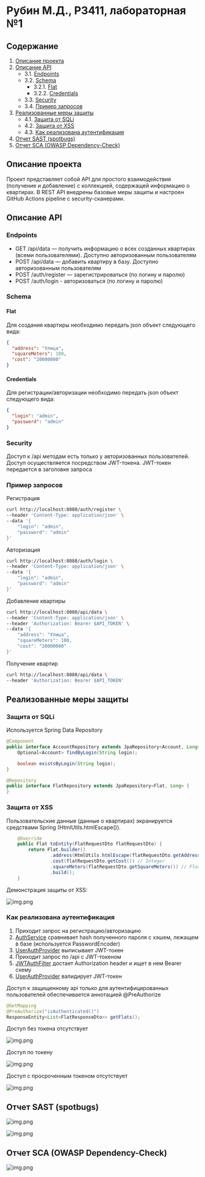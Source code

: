 # Рубин М.Д., P3411, лабораторная №1

## Содержание

1. [Описание проекта](#описание-проекта)
2. [Описание API](#описание-api)
    - 3.1. [Endpoints](#endpoints)
    - 3.2. [Schema](#schema)
        - 3.2.1. [Flat](#flat)
        - 3.2.2. [Credentials](#credentials)
    - 3.3. [Security](#security-)
    - 3.4. [Пример запросов](#пример-запросов)
3. [Реализованные меры защиты](#реализованные-меры-защиты)
    - 4.1. [Защита от SQLi](#защита-от-sqli)
    - 4.2. [Защита от XSS](#защита-от-xss)
    - 4.3. [Как реализована аутентификация](#как-реализована-аутентификация)
4. [Отчет SAST (spotbugs)](#отчет-sast-spotbugs)
5. [Отчет SCA (OWASP Dependency-Check)](#отчет-sca-owasp-dependency-check)

## Описание проекта

Проект представляет собой API для простого взаимодействия (получение и добавление) с коллекцией, содержащей информацию 
о квартирах. В REST API внедрены базовые меры защиты и настроен GitHub Actions pipeline с security-сканерами.

## Описание API

### Endpoints

- GET /api/data — получить информацию о всех созданных квартирах (всеми пользователями). Доступно авторизованным пользователям
- POST /api/data — добавить квартиру в базу. Доступно авторизованным пользователям
- POST /auth/register — зарегистрироваться (по логину и паролю)
- POST /auth/login - авторизоваться (по логину и паролю)

### Schema

#### Flat

Для создания квартиры необходимо передать json объект следующего вида:

```json
{
  "address": "Улица",
  "squareMeters": 100,
  "cost": "20000000"
}
```

#### Credentials

Для регистрации/авторизации необходимо передать json объект следующего вида:

```json
{
  "login": "admin",
  "password": "admin"
}
```

### Security 

Доступ к /api методам есть только у авторизованных пользователей. Доступ осуществляется посредством JWT-токена.
JWT-токен передается в заголовке запроса

### Пример запросов

Регистрация
```bash
curl http://localhost:8080/auth/register \
--header 'Content-Type: application/json' \
--data '{
    "login": "admin",
    "password": "admin"
}'
```

Авторизация
```bash
curl http://localhost:8080/auth/login \
--header 'Content-Type: application/json' \
--data '{
    "login": "admin",
    "password": "admin"
}'
```

Добавление квартиры
```bash
curl http://localhost:8080/api/data \
--header 'Content-Type: application/json' \
--header 'Authorization: Bearer $API_TOKEN' \
--data '{
    "address": "Улица",
    "squareMeters": 100,
    "cost": "20000000"
}'
```

Получение квартир
```bash
curl http://localhost:8080/api/data \
--header 'Authorization: Bearer $API_TOKEN'
```

## Реализованные меры защиты

### Защита от SQLi

Используется Spring Data Repository

```java
@Component
public interface AccountRepository extends JpaRepository<Account, Long> {
    Optional<Account> findByLogin(String login);

    boolean existsByLogin(String login);
}
```

```java
@Repository
public interface FlatRepository extends JpaRepository<Flat, Long> {
}
```

### Защита от XSS

Пользовательские данные (данные о квартирах) экранируется средствами Spring (HtmlUtils.htmlEscape()).

```java
    @Override
    public Flat toEntity(FlatRequestDto flatRequestDto) {
        return Flat.builder()
                .address(HtmlUtils.htmlEscape(flatRequestDto.getAddress())) // String
                .cost(flatRequestDto.getCost()) // Integer
                .squareMeters(flatRequestDto.getSquareMeters()) // Float
                .build();
    }
```

Демонстрация защиты от XSS:

![img.png](img/xss.png)

### Как реализована аутентификация

1) Приходит запрос на регистрацию/авторизацию
2) [AuthService](src/main/java/com/rubinho/itsec_lab1/services/AuthService.java) 
сравнивает hash полученного пароля с хэшем, лежащем в базе (используется PasswordEncoder)
3) [UserAuthProvider](src/main/java/com/rubinho/itsec_lab1/security/UserAuthProvider.java)
выписывает JWT-токен
4) Приходит запрос по /api с JWT-токеном
5) [JWTAuthFilter](src/main/java/com/rubinho/itsec_lab1/security/JwtAuthFilter.java)
достает Authorization header и ищет в нем Bearer схему
6) [UserAuthProvider](src/main/java/com/rubinho/itsec_lab1/security/UserAuthProvider.java)
   валидирует JWT-токен

Доступ к защищенному api только для аутентифицированных пользователей обеспечивается аннотацией @PreAuthorize

```java
@GetMapping
@PreAuthorize("isAuthenticated()")
ResponseEntity<List<FlatResponseDto>> getFlats();
```

Доступ без токена отсутствует

![img.png](img/accessDenied.png)

Доступ по токену

![img.png](img/tokenAccess.png)

Доступ с просроченным токеном отсутствует 

![img.png](img/expired.png)

## Отчет SAST (spotbugs)

![img.png](img/spotbugs.png)

![img.png](img/spotbugs2.png)

## Отчет SCA (OWASP Dependency-Check)

![img.png](img/depcheck.png)